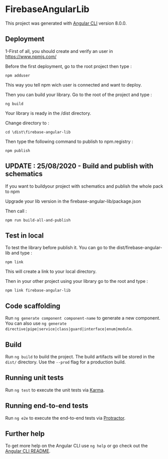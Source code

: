 # FirebaseAngularLib

This project was generated with [Angular CLI](https://github.com/angular/angular-cli) version 8.0.0.

## Deployment

1-First of all, you should create and verify an user in https://www.npmjs.com/

Before the first deployment, go to the root project then type :

`npm adduser`

This way you tell npm wich user is connected and want to deploy.

Then you can build your library. Go to the root of the project and type :

`ng build`

Your library is ready in the /dist directory.

Change directory to :

`cd \dist\firebase-angular-lib`

Then type the following command to publish to npm.registry :

`npm publish`

## UPDATE : 25/08/2020 - Build and publish with schematics

If you want to buildyour project with schematics and publish the whole pack to npm

Upgrade your lib version in the firebase-angular-lib/package.json

Then call :

`npm run build-all-and-publish` 

## Test in local

To test the library before publish it. You can go to the dist/firebase-angular-lib and type :

`npm link`

This will create a link to your local directory.

Then in your other project using your library go to the root and type :

`npm link firebase-angular-lib`

## Code scaffolding

Run `ng generate component component-name` to generate a new component. You can also use `ng generate directive|pipe|service|class|guard|interface|enum|module`.

## Build

Run `ng build` to build the project. The build artifacts will be stored in the `dist/` directory. Use the `--prod` flag for a production build.

## Running unit tests

Run `ng test` to execute the unit tests via [Karma](https://karma-runner.github.io).

## Running end-to-end tests

Run `ng e2e` to execute the end-to-end tests via [Protractor](http://www.protractortest.org/).

## Further help

To get more help on the Angular CLI use `ng help` or go check out the [Angular CLI README](https://github.com/angular/angular-cli/blob/master/README.md).
